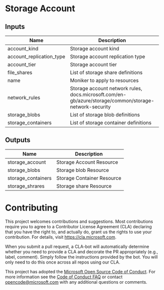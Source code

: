# Storage Account

<!-- BEGINNING OF PRE-COMMIT-TERRAFORM DOCS HOOK -->
## Inputs

| Name | Description | Type | Default | Required |
|------|-------------|:----:|:-----:|:-----:|
| account\_kind | Storage account kind | string | `"StorageV2"` | no |
| account\_replication\_type | Storage account replication type | string | `"LRS"` | no |
| account\_tier | Storage account tier | string | `"Standard"` | no |
| file\_shares | List of storage share definitions | list(map(any)) | `[]` | no |
| name | Moniker to apply to resources | string | n/a | yes |
| network\_rules | Storage account network rules, docs.microsoft.com/en-gb/azure/storage/common/storage-network-security | object | `{ "bypass": [ "None" ], "default_action": "Allow", "ip_rules": [], "virtual_network_subnet_ids": [] }` | no |
| storage\_blobs | List of storage blob definitions | list(map(string)) | `[]` | no |
| storage\_containers | List of storage container definitions | list(map(string)) | `[]` | no |

## Outputs

| Name | Description |
|------|-------------|
| storage\_account | Storage Account Resource |
| storage\_blobs | Storage blob Resource |
| storage\_containers | Storage Container Resource |
| storage\_shrares | Storage share Resource |

<!-- END OF PRE-COMMIT-TERRAFORM DOCS HOOK -->


# Contributing

This project welcomes contributions and suggestions.  Most contributions require you to agree to a
Contributor License Agreement (CLA) declaring that you have the right to, and actually do, grant us
the rights to use your contribution. For details, visit https://cla.microsoft.com.

When you submit a pull request, a CLA-bot will automatically determine whether you need to provide
a CLA and decorate the PR appropriately (e.g., label, comment). Simply follow the instructions
provided by the bot. You will only need to do this once across all repos using our CLA.

This project has adopted the [Microsoft Open Source Code of Conduct](https://opensource.microsoft.com/codeofconduct/).
For more information see the [Code of Conduct FAQ](https://opensource.microsoft.com/codeofconduct/faq/) or
contact [opencode@microsoft.com](mailto:opencode@microsoft.com) with any additional questions or comments.
